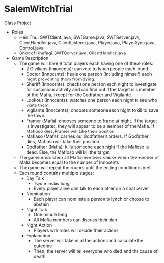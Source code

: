 # SalemWitchTrial
Class Project
* Roles
	* Hein Thu: SWTClient.java, SWTGame.java, SWTServer.java, ClientHandler.java, ClientListener.java, Player.java, PlayerSync.java, Control.java
	* Shereef Khafagi: SWTServer.java, ClientHandler.java
* Game Description
	* The game will have 9 total players each having one of these roles:
		* 2 Civilians (Innocents): can vote to lynch people each round.
		* Doctor (Innocents): heals one person (including himself) each night preventing them from dying.
		* Sheriff (Innocents): checks one person each night to investigate for suspicious activity and can find out if the target is a member of the Mafia, except for the Godfather and Vigilante.
		* Lookout (Innocents): watches one person each night to see who visits them.
		* Vigilante (Innocents): chooses someone each night to kill to save the town.
		* Framer (Mafia): chooses someone to frame at night. If the target is investigated, they will appear to be a member of the Mafia. If Mafioso dies, Framer will take their position.
		* Mafiaso (Mafia): carries out Godfather’s orders. If Godfather dies, Mafioso will take their position. 
		* Godfather (Mafia): kills someone each night if the Mafioso is dead. Else, the Mafioso will kill the target.
	* The game ends when all Mafia members dies or when the number of Mafia becomes equal to the number of Innocents
	* The game will repeat the rounds until the ending condition is met.
	* Each round contains multiple stages:
		* Day Talk
			* Two minutes long
			* Every player alive can talk to each other on a chat server
		* Nomination
			* Each player can nominate a person to lynch or choose to abstain
		* Night Talk
			* One minute long
			* All Mafia members can discuss their plan
		* Night Action
			* Players with roles will decide their actions
		* Explanation
			* The server will take in all the actions and calculate the outcome
			* Then, the server will tell everyone who died and the cause of death
